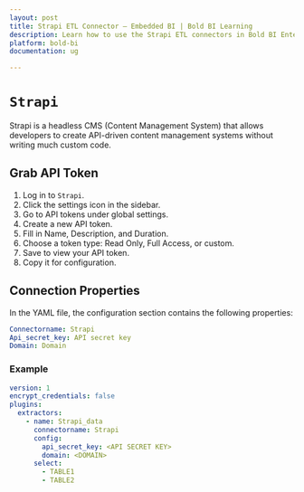 ```yaml
---
layout: post
title: Strapi ETL Connector – Embedded BI | Bold BI Learning
description: Learn how to use the Strapi ETL connectors in Bold BI Enterprise Edition. Discover simple steps to integrate data smoothly and make the most of your analytics.
platform: bold-bi
documentation: ug

---
```


# ``Strapi``

Strapi is a headless CMS (Content Management System) that allows developers to create API-driven content management systems without writing much custom code.

## Grab API Token

1. Log in to ``Strapi``.
2. Click the settings icon in the sidebar.
3. Go to API tokens under global settings.
4. Create a new API token.
5. Fill in Name, Description, and Duration.
6. Choose a token type: Read Only, Full Access, or custom.
7. Save to view your API token.
8. Copy it for configuration.

## Connection Properties

In the YAML file, the configuration section contains the following properties:

```yaml
Connectorname: Strapi
Api_secret_key: API secret key
Domain: Domain
```

### Example

```yaml
version: 1
encrypt_credentials: false
plugins:
  extractors:
    - name: Strapi_data
      connectorname: Strapi
      config:
        api_secret_key: <API SECRET KEY>
        domain: <DOMAIN>
      select:
        - TABLE1
        - TABLE2
```
